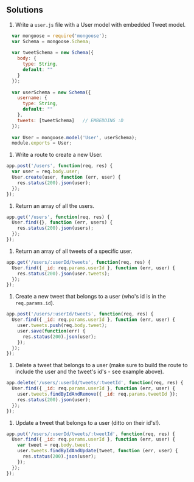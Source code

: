 ## Solutions

1. Write a `user.js` file with a User model with embedded Tweet model.

  ```js
    var mongoose = require('mongoose');
    var Schema = mongoose.Schema;
    
    var tweetSchema = new Schema({
      body: {
        type: String,
        default: ""
      }
    });
    
    var userSchema = new Schema({
      username: {
        type: String,
        default: ""
      },
      tweets: [tweetSchema]   // EMBEDDING :D
    });
    
    var User = mongoose.model('User', userSchema);
    module.exports = User;
  ```

1. Write a route to create a new User.

  ```js
  app.post('/users', function(req, res) {
    var user = req.body.user;
    User.create(user, function (err, user) {
      res.status(200).json(user);
    });
  });
  ```

1. Return an array of all the users.

  ```js
  app.get('/users', function(req, res) {
    User.find({}, function (err, users) {
      res.status(200).json(users);
    });
  });
  ```


1. Return an array of all tweets of a specific user.

  ```js
  app.get('/users/:userId/tweets', function(req, res) {
    User.find({ _id: req.params.userId }, function (err, user) {
      res.status(200).json(user.tweets);
    });
  });
  ```

1. Create a new tweet that belongs to a user (who's id is in the `req.params.id`).

  ```js
  app.post('/users/:userId/tweets', function(req, res) {
    User.find({ _id: req.params.userId }, function (err, user) {
      user.tweets.push(req.body.tweet);
      user.save(function(err) {
        res.status(200).json(user);
      });
    });
  });
  ```

1. Delete a tweet that belongs to a user (make sure to build the route to include the user and the tweet's id's - see example above).

  ```js
  app.delete('/users/:userId/tweets/:tweetId', function(req, res) {
    User.find({ _id: req.params.userId }, function (err, user) {
      user.tweets.findByIdAndRemove({ _id: req.params.tweetId });
      res.status(200).json(user);
    });
  });
  ```

1. Update a tweet that belongs to a user (ditto on their id's!).

  ```js
  app.put('/users/:userId/tweets/:tweetId', function(req, res) {
    User.find({ _id: req.params.userId }, function (err, user) {
      var tweet = req.body.tweet;
      user.tweets.findByIdAndUpdate(tweet, function (err, user) {
        res.status(200).json(user);
      });
    });
  });
  ```
